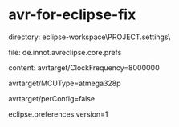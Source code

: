 # avr-for-eclipse-fix

directory:
eclipse-workspace\PROJECT\.settings\

file:
de.innot.avreclipse.core.prefs

content:
avrtarget/ClockFrequency=8000000

avrtarget/MCUType=atmega328p

avrtarget/perConfig=false

eclipse.preferences.version=1
